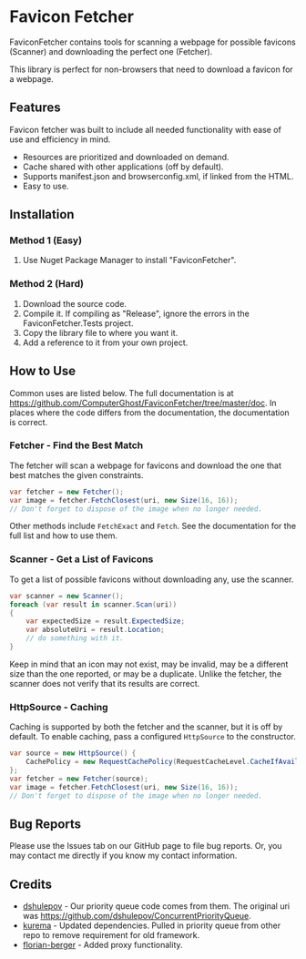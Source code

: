 # Favicon Fetcher

FaviconFetcher contains tools for scanning a webpage for possible favicons (Scanner) and downloading the perfect one (Fetcher).

This library is perfect for non-browsers that need to download a favicon for a webpage.


## Features

Favicon fetcher was built to include all needed functionality with ease of use and efficiency in mind.

 * Resources are prioritized and downloaded on demand.
 * Cache shared with other applications (off by default).
 * Supports manifest.json and browserconfig.xml, if linked from the HTML.
 * Easy to use.


## Installation

### Method 1 (Easy)

   1. Use Nuget Package Manager to install "FaviconFetcher".

### Method 2 (Hard)

   1. Download the source code.
   2. Compile it.  If compiling as "Release", ignore the errors in the FaviconFetcher.Tests project.
   3. Copy the library file to where you want it.
   4. Add a reference to it from your own project.


## How to Use

Common uses are listed below.  The full documentation is at <https://github.com/ComputerGhost/FaviconFetcher/tree/master/doc>.  In places where the code differs from the documentation, the documentation is correct.


### Fetcher - Find the Best Match

The fetcher will scan a webpage for favicons and download the one that best matches the given constraints.

```csharp
var fetcher = new Fetcher();
var image = fetcher.FetchClosest(uri, new Size(16, 16));
// Don't forget to dispose of the image when no longer needed.
```

Other methods include `FetchExact` and `Fetch`.  See the documentation for the full list and how to use them.


### Scanner - Get a List of Favicons

To get a list of possible favicons without downloading any, use the scanner.

```csharp
var scanner = new Scanner();
foreach (var result in scanner.Scan(uri))
{
    var expectedSize = result.ExpectedSize;
    var absoluteUri = result.Location;
    // do something with it.
}
```

Keep in mind that an icon may not exist, may be invalid, may be a different size than the one reported, or may be a duplicate.  Unlike the fetcher, the scanner does not verify that its results are correct.


### HttpSource - Caching

Caching is supported by both the fetcher and the scanner, but it is off by default.  To enable caching, pass a configured `HttpSource` to the constructor.

```csharp
var source = new HttpSource() {
    CachePolicy = new RequestCachePolicy(RequestCacheLevel.CacheIfAvailable)
};
var fetcher = new Fetcher(source);
var image = fetcher.FetchClosest(uri, new Size(16, 16));
// Don't forget to dispose of the image when no longer needed.
```


## Bug Reports

Please use the Issues tab on our GitHub page to file bug reports. Or, you may contact me directly if you know my contact information.


## Credits

 * [dshulepov](https://github.com/dshulepov) - Our priority queue code comes from them.  The original uri was <https://github.com/dshulepov/ConcurrentPriorityQueue>.
 * [kurema](https://github.com/kurema) - Updated dependencies.  Pulled in priority queue from other repo to remove requirement for old framework.
 * [florian-berger](https://github.com/florian-berger) - Added proxy functionality.
